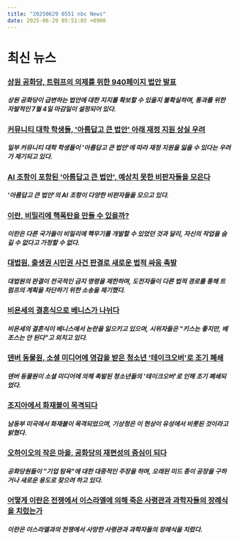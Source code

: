 ```yaml
---
title: "20250629 0551 nbc News"
date: 2025-06-29 05:51:03 +0900
---
```


# 최신 뉴스

### [상원 공화당, 트럼프의 의제를 위한 940페이지 법안 발표](https://www.nbcnews.com/politics/congress/senate-republican-bill-trump-agenda-vote-rcna215713)
##### 상원 공화당이 급변하는 법안에 대한 지지를 확보할 수 있을지 불확실하며, 통과를 위한 자발적인 7월 4일 마감일이 설정되어 있다.
### [커뮤니티 대학 학생들, '아름답고 큰 법안' 아래 재정 지원 상실 우려](https://www.nbcnews.com/news/us-news/community-college-students-lose-financial-lifeline-big-beautiful-bill-rcna215257)
##### 일부 커뮤니티 대학 학생들이 '아름답고 큰 법안'에 따라 재정 지원을 잃을 수 있다는 우려가 제기되고 있다.
### [AI 조항이 포함된 '아름답고 큰 법안', 예상치 못한 비판자들을 모은다](https://www.nbcnews.com/tech/tech-news/big-beautiful-bill-ai-moratorium-ted-cruz-pass-vote-rcna215111)
##### '아름답고 큰 법안'의 AI 조항이 다양한 비판자들을 모으고 있다.
### [이란, 비밀리에 핵폭탄을 만들 수 있을까?](https://www.nbcnews.com/world/iran/can-iran-secretly-build-nuclear-bomb-caught-israel-rcna215038)
##### 이란은 다른 국가들이 비밀리에 핵무기를 개발할 수 있었던 것과 달리, 자신의 작업을 숨길 수 없다고 가정할 수 없다.
### [대법원, 출생권 시민권 사건 판결로 새로운 법적 싸움 촉발](https://www.nbcnews.com/politics/supreme-court/supreme-court-birthright-citizenship-ruling-sparks-new-legal-fights-rcna215626)
##### 대법원의 판결이 전국적인 금지 명령을 제한하며, 도전자들이 다른 법적 경로를 통해 트럼프의 계획을 차단하기 위한 소송을 제기했다.
### [비욘세의 결혼식으로 베니스가 나뉘다](https://www.nbcnews.com/pop-culture/pop-culture-news/bezos-wedding-bonanza-divides-venice-rcna215742)
##### 비욘세의 결혼식이 베니스에서 논란을 일으키고 있으며, 시위자들은 "키스는 좋지만, 베조스는 안 된다"고 외치고 있다.
### [덴버 동물원, 소셜 미디어에 영감을 받은 청소년 '테이크오버'로 조기 폐쇄](https://www.nbcnews.com/news/us-news/denver-zoo-close-early-due-social-media-inspired-teenage-takeover-rcna215741)
##### 덴버 동물원이 소셜 미디어에 의해 촉발된 청소년들의 '테이크오버'로 인해 조기 폐쇄되었다.
### [조지아에서 화재볼이 목격되다](https://www.nbcnews.com/news/us-news/meteor-fireball-southeast-carolina-georgia-rcna215341)
##### 남동부 미국에서 화재볼이 목격되었으며, 기상청은 이 현상이 유성에서 비롯된 것이라고 밝혔다.
### [오하이오의 작은 마을, 공화당의 재편성의 중심이 되다](https://www.nbcnews.com/politics/economics/small-ohio-town-became-center-gravity-gops-realignment-rcna213305)
##### 공화당원들이 "기업 탐욕"에 대한 대중적인 주장을 하며, 오래된 미드 종이 공장을 구하거나 새로운 용도로 찾으려 하고 있다.
### [어떻게 이란은 전쟁에서 이스라엘에 의해 죽은 사령관과 과학자들의 장례식을 치렀는가](https://www.nbcnews.com/world/iran/iran-holds-funeral-commanders-scientists-killed-war-israel-rcna215701)
##### 이란은 이스라엘과의 전쟁에서 사망한 사령관과 과학자들의 장례식을 치렀다.